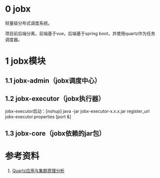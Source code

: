 # 0 jobx
轻量级分布式调度系统。

项目前后端分离，前端基于vue，后端基于spring boot，并使用quartz作为任务调度器。


# 1 jobx模块

## 1.1 jobx-admin（jobx调度中心）

## 1.2 jobx-executor（jobx执行器）

jobx-executor启动：[nohup] java -jar jobx-executor-x.x.x.jar register_url jobx-executor.properties [port &]

## 1.3 jobx-core（jobx依赖的jar包）

# 参考资料
1. [Quartz应用与集群原理分析](https://tech.meituan.com/mt-crm-quartz.html)
